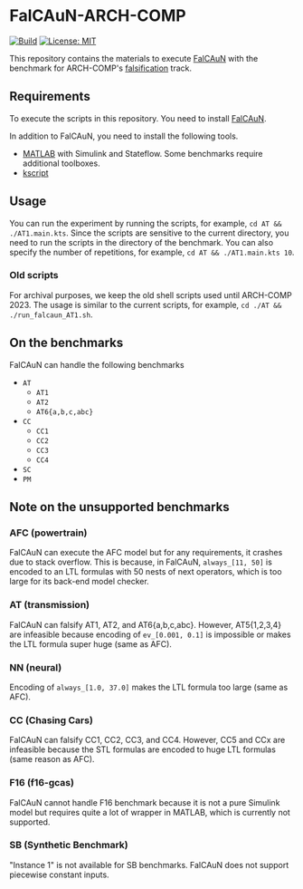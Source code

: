 FalCAuN-ARCH-COMP
=================

[![Build](https://github.com/MasWag/FalCAuN-ARCH-COMP/workflows/shellcheck/badge.svg)](https://github.com/MasWag/FalCAuN-ARCH-COMP/actions/workflows/shellcheck.yml)
[![License: MIT](https://img.shields.io/badge/License-MIT-blue.svg)](./LICENSE)


This repository contains the materials to execute [FalCAuN](https://github.com/MasWag/FalCAuN) with the benchmark for ARCH-COMP's [falsification](https://easychair.org/publications/paper/ps5t) track.

Requirements
------------

To execute the scripts in this repository. You need to install [FalCAuN](https://github.com/MasWag/FalCAuN).

In addition to FalCAuN, you need to install the following tools.

- [MATLAB](https://www.mathworks.com/products/matlab.html) with Simulink and Stateflow. Some benchmarks require additional toolboxes.
- [kscript](https://github.com/kscripting/kscript)

Usage
-----

You can run the experiment by running the scripts, for example, `cd AT && ./AT1.main.kts`. Since the scripts are sensitive to the current directory, you need to run the scripts in the directory of the benchmark. You can also specify the number of repetitions, for example, `cd AT && ./AT1.main.kts 10`.

### Old scripts

For archival purposes, we keep the old shell scripts used until ARCH-COMP 2023. The usage is similar to the current scripts, for example, `cd ./AT && ./run_falcaun_AT1.sh`.

On the benchmarks
-----------------

FalCAuN can handle the following benchmarks

- `AT`
    - `AT1`
    - `AT2`
    - `AT6{a,b,c,abc}`
- `CC`
    - `CC1`
    - `CC2`
    - `CC3`
    - `CC4`
- `SC`
- `PM`


Note on the unsupported benchmarks
----------------------------------

### AFC (powertrain)

FalCAuN can execute the AFC model but for any requirements, it crashes due to stack overflow. This is because, in FalCAuN, `always_[11, 50]` is encoded to an LTL formulas with 50 nests of next operators, which is too large for its back-end model checker.

### AT (transmission)

FalCAuN can falsify AT1, AT2, and AT6{a,b,c,abc}. However, AT5{1,2,3,4} are infeasible because encoding of `ev_[0.001, 0.1]` is impossible or makes the LTL formula super huge (same as AFC).

### NN (neural)

Encoding of `always_[1.0, 37.0]` makes the LTL formula too large (same as AFC). 

<!-- ### WT -->

<!-- - WT1, WT2, WT3, WT4 -->

### CC (Chasing Cars)

FalCAuN can falsify CC1, CC2, CC3, and CC4.
However, CC5 and CCx are infeasible because the STL formulas are encoded to huge LTL formulas (same reason as AFC).

### F16 (f16-gcas)

FalCAuN cannot handle F16 benchmark because it is not a pure Simulink model but requires quite a lot of wrapper in MATLAB, which is currently not supported.

### SB (Synthetic Benchmark)

"Instance 1" is not available for SB benchmarks. FalCAuN does not support piecewise constant inputs.

<!-- ### sabo -->

<!-- FalCAuN cannot handle sabo benchmark because it is not a Simulink model but a model implemented in python. It is a future work to support such models. -->

